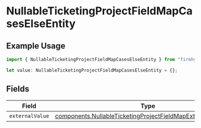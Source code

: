 # NullableTicketingProjectFieldMapCasesElseEntity

## Example Usage

```typescript
import { NullableTicketingProjectFieldMapCasesElseEntity } from "firehydrant-typescript-sdk/models/components";

let value: NullableTicketingProjectFieldMapCasesElseEntity = {};
```

## Fields

| Field                                                                                                                                            | Type                                                                                                                                             | Required                                                                                                                                         | Description                                                                                                                                      |
| ------------------------------------------------------------------------------------------------------------------------------------------------ | ------------------------------------------------------------------------------------------------------------------------------------------------ | ------------------------------------------------------------------------------------------------------------------------------------------------ | ------------------------------------------------------------------------------------------------------------------------------------------------ |
| `externalValue`                                                                                                                                  | [components.NullableTicketingProjectFieldMapExternalValueEntity](../../models/components/nullableticketingprojectfieldmapexternalvalueentity.md) | :heavy_minus_sign:                                                                                                                               | N/A                                                                                                                                              |